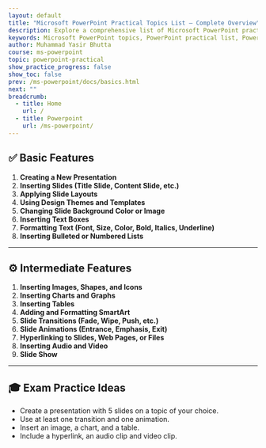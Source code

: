 ```yaml
---
layout: default
title: "Microsoft PowerPoint Practical Topics List – Complete Overview"
description: Explore a comprehensive list of Microsoft PowerPoint practical topics, ideal for students and educators. This structured outline covers key presentation skills from basic to advanced features.
keywords: Microsoft PowerPoint topics, PowerPoint practical list, PowerPoint syllabus overview, PowerPoint practicals for students, learn PowerPoint step-by-step, PowerPoint curriculum guide, presentation software topics, MS PowerPoint training outline, PowerPoint topics for beginners, Office software practical list
author: Muhammad Yasir Bhutta
course: ms-powerpoint
topic: powerpoint-practical
show_practice_progress: false
show_toc: false
prev: /ms-powerpoint/docs/basics.html
next: ""
breadcrumb:
  - title: Home
    url: /
  - title: Powerpoint
    url: /ms-powerpoint/
---
```


## ✅ **Basic Features**

1. **Creating a New Presentation**
2. **Inserting Slides (Title Slide, Content Slide, etc.)**
3. **Applying Slide Layouts**
4. **Using Design Themes and Templates**
5. **Changing Slide Background Color or Image**
6. **Inserting Text Boxes**
7. **Formatting Text (Font, Size, Color, Bold, Italics, Underline)**
8. **Inserting Bulleted or Numbered Lists**

---

## ⚙️ **Intermediate Features**

1. **Inserting Images, Shapes, and Icons**
2. **Inserting Charts and Graphs**
3. **Inserting Tables**
4. **Adding and Formatting SmartArt**
5. **Slide Transitions (Fade, Wipe, Push, etc.)**
6. **Slide Animations (Entrance, Emphasis, Exit)**
7. **Hyperlinking to Slides, Web Pages, or Files**
8. **Inserting Audio and Video**
9. **Slide Show**
    
---

## 🎓 **Exam Practice Ideas**

* Create a presentation with 5 slides on a topic of your choice.
* Use at least one transition and one animation.
* Insert an image, a chart, and a table.
* Include a hyperlink, an audio clip and video clip.